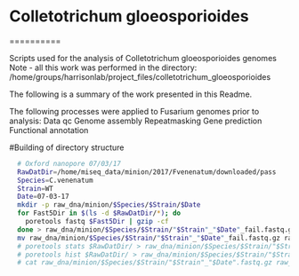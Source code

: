 # Colletotrichum gloeosporioides
==========

Scripts used for the analysis of Colletotrichum gloeosporioides genomes
Note - all this work was performed in the directory:
/home/groups/harrisonlab/project_files/colletotrichum_gloeosporioides

The following is a summary of the work presented in this Readme.

The following processes were applied to Fusarium genomes prior to analysis:
Data qc
Genome assembly
Repeatmasking
Gene prediction
Functional annotation

<!--
Analyses performed on these genomes involved BLAST searching for:

 ls contigs were identified using:
Alignment of raw reads to assembled genomes
Assembly of remaining reads
-->


#Building of directory structure


```bash
  # Oxford nanopore 07/03/17
  RawDatDir=/home/miseq_data/minion/2017/Fvenenatum/downloaded/pass
  Species=C.venenatum
  Strain=WT
  Date=07-03-17
  mkdir -p raw_dna/minion/$Species/$Strain/$Date
  for Fast5Dir in $(ls -d $RawDatDir/*); do
    poretools fastq $Fast5Dir | gzip -cf
  done > raw_dna/minion/$Species/$Strain/"$Strain"_"$Date"_fail.fastq.gz
  mv raw_dna/minion/$Species/$Strain/"$Strain"_"$Date"_fail.fastq.gz raw_dna/minion/$Species/$Strain/"$Strain"_"$Date"_pass.fastq.gz
  # poretools stats $RawDatDir/ > raw_dna/minion/$Species/$Strain/"$Strain"_"$Date"_fail.stats.txt
  # poretools hist $RawDatDir/ > raw_dna/minion/$Species/$Strain/"$Strain"_"$Date"_fail.hist
  # cat raw_dna/minion/$Species/$Strain/"$Strain"_"$Date".fastq.gz raw_dna/minion/$Species/$Strain/"$Strain"_"$Date"_fail.fastq.gz > raw_dna/minion/$Species/$Strain/"$Strain"_"$Date"_pass-fail.fastq.gz
```
